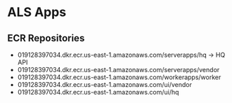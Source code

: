 # ALS Apps

## ECR Repositories
* 019128397034.dkr.ecr.us-east-1.amazonaws.com/serverapps/hq -> HQ API
* 019128397034.dkr.ecr.us-east-1.amazonaws.com/serverapps/vendor
* 019128397034.dkr.ecr.us-east-1.amazonaws.com/workerapps/worker
* 019128397034.dkr.ecr.us-east-1.amazonaws.com/ui/vendor
* 019128397034.dkr.ecr.us-east-1.amazonaws.com/ui/hq
